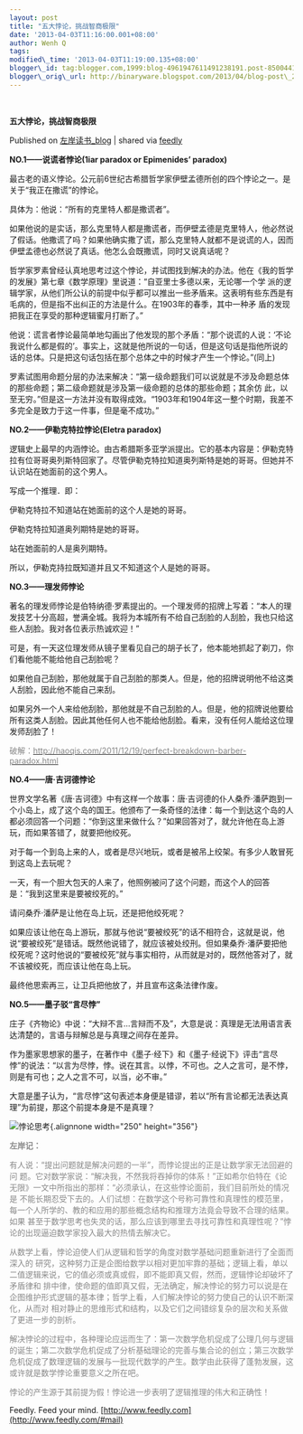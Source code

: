 ```yaml
--- 
layout: post 
title: "五大悖论，挑战智商极限" 
date: '2013-04-03T11:16:00.001+08:00' 
author: Wenh Q
tags:
modified\_time: '2013-04-03T11:19:00.135+08:00' 
blogger\_id: tag:blogger.com,1999:blog-4961947611491238191.post-8500441454550809462
blogger\_orig\_url: http://binaryware.blogspot.com/2013/04/blog-post\_2.html
---
```

<div dir="ltr" style="text-align: left;" trbidi="on">



 

<div class="article">

<div class="header">

**五大悖论，挑战智商极限**

</div>

<div class="source">

Published on [左岸读书\_blog](http://www.zreading.cn/archives/3701.html)
| shared via [feedly](http://www.feedly.com/)

</div>

<div>





**NO.1——说谎者悖论(1iar paradox or Epimenides’ paradox)**

最古老的语义悖论。公元前6世纪古希腊哲学家伊壁孟德所创的四个悖论之一。是关于“我正在撒谎”的悖论。

具体为：他说：“所有的克里特人都是撒谎者”。

如果他说的是实话，那么克里特人都是撒谎者，而伊壁孟德是克里特人，他必然说了假话。他撒谎了吗？如果他确实撒了谎，那么克里特人就都不是说谎的人，因而伊壁孟德也必然说了真话。他怎么会既撒谎，同时又说真话呢？

哲学家罗素曾经认真地思考过这个悖论，并试图找到解决的办法。他在《我的哲学的发展》第七章《数学原理》里说道：“自亚里士多德以来，无论哪一个学
派的逻辑学家，从他们所公认的前提中似乎都可以推出一些矛盾来。这表明有些东西是有毛病的，但是指不出纠正的方法是什么。在1903年的春季，其中一种矛
盾的发现把我正在享受的那种逻辑蜜月打断了。”

他说：谎言者悖论最简单地勾画出了他发现的那个矛盾：“那个说谎的人说：‘不论我说什么都是假的’。事实上，这就是他所说的一句话，但是这句话是指他所说的话的总体。只是把这句话包括在那个总体之中的时候才产生一个悖论。”(同上)

罗素试图用命题分层的办法来解决：“第一级命题我们可以说就是不涉及命题总体的那些命题；第二级命题就是涉及第一级命题的总体的那些命题；其余仿
此，以至无穷。”但是这一方法并没有取得成效。“1903年和1904年这一整个时期，我差不多完全是致力于这一件事，但是毫不成功。”

**NO.2——伊勒克特拉悖论(Eletra paradox)**

逻辑史上最早的内涵悖论。由古希腊斯多亚学派提出。它的基本内容是：伊勒克特拉有位哥哥奥列斯特回家了。尽管伊勒克特拉知道奥列斯特是她的哥哥。但她并不认识站在她面前的这个男人。

写成一个推理．即：

伊勒克特拉不知道站在她面前的这个人是她的哥哥。

伊勒克特拉知道奥列期特是她的哥哥。

站在她面前的人是奥列期特。

所以，伊勒克持拉既知道并且又不知道这个人是她的哥哥。

**NO.3——理发师悖论**

著名的理发师悖论是伯特纳德·罗素提出的。一个理发师的招牌上写着：“本人的理发技艺十分高超，誉满全城。我将为本城所有不给自己刮脸的人刮脸，我也只给这些人刮脸。我对各位表示热诚欢迎！”

可是，有一天这位理发师从镜子里看见自己的胡子长了，他本能地抓起了剃刀，你们看他能不能给他自己刮脸呢？

如果他自己刮脸，那他就属于自己刮脸的那类人。但是，他的招牌说明他不给这类人刮脸，因此他不能自己来刮。

如果另外一个人来给他刮脸，那他就是不自己刮脸的人。但是，他的招牌说他要给所有这类人刮脸。因此其他任何人也不能给他刮脸。看来，没有任何人能给这位理发师刮脸了！

<span style="color: #888888;">破解：[<span
style="color: #888888;">http://haoqis.com/2011/12/19/perfect-breakdown-barber-paradox.html</span>](http://haoqis.com/2011/12/19/perfect-breakdown-barber-paradox.html)</span>

**NO.4——唐·吉诃德悖论**

世界文学名著《唐·吉诃德》中有这样一个故事：唐·吉诃德的仆人桑乔·潘萨跑到一个小岛上，成了这个岛的国王。他颁布了一条奇怪的法律：每一个到达这个岛的人都必须回答一个问题：“你到这里来做什么？”如果回答对了，就允许他在岛上游玩，而如果答错了，就要把他绞死。

对于每一个到岛上来的人，或者是尽兴地玩，或者是被吊上绞架。有多少人敢冒死到这岛上去玩呢？

一天，有一个胆大包天的人来了，他照例被问了这个问题，而这个人的回答是：“我到这里来是要被绞死的。”

请问桑乔·潘萨是让他在岛上玩，还是把他绞死呢？

如果应该让他在岛上游玩，那就与他说“要被绞死”的话不相符合，这就是说，他说“要被绞死”是错话。既然他说错了，就应该被处绞刑。但如果桑乔·潘萨要把他绞死呢？这时他说的“要被绞死”就与事实相符，从而就是对的，既然他答对了，就不该被绞死，而应该让他在岛上玩。

最终他思索再三，让卫兵把他放了，并且宣布这条法律作废。

**NO.5——墨子驳“言尽悖”**

庄子《齐物论》中说：“大辩不言…言辩而不及”，大意是说：真理是无法用语言表达清楚的，言语与辩解总是与真理之间存在差异。

作为墨家思想家的墨子，在著作中《墨子·经下》和《墨子·经说下》评击“言尽悖”的说法：“以言为尽悖，悖。说在其言。以悖，不可也。之人之言可，是不悖，则是有可也；之人之言不可，以当，必不审。”

大意是墨子认为，“言尽悖”这句表述本身便是错谬，若以“所有言论都无法表达真理”为前提，那这个前提本身是不是真理？



![悖论思考](http://pic.yupoo.com/zreading/CL04PY09/TbRVN.jpg){.alignnone
width="250" height="356"}

<span style="color: #888888;">**左岸记：**</span>

<span
style="color: #888888;">有人说：“提出问题就是解决问题的一半”，而悖论提出的正是让数学家无法回避的问
题。它对数学家说：“解决我，不然我将吞掉你的体系！”正如希尔伯特在《论无限》一文中所指出的那样：“必须承认，在这些悖论面前，我们目前所处的情况是
不能长期忍受下去的。人们试想：在数学这个号称可靠性和真理性的模范里，每一个人所学的、教的和应用的那些概念结构和推理方法竟会导致不合理的结果。如果
甚至于数学思考也失灵的话，那么应该到哪里去寻找可靠性和真理性呢？”悖论的出现逼迫数学家投入最大的热情去解决它。</span>

<span
style="color: #888888;">从数学上看，悖论迫使人们从逻辑和哲学的角度对数学基础问题重新进行了全面而深入的
研究，这种努力正是企图给数学以相对更加牢靠的基础；逻辑上看，单以二值逻辑来说，它的值必须或真或假，即不能即真又假，然而，逻辑悖论却破坏了矛盾律和
排中律，使命题的值即真又假，无法确定，解决悖论的努力可以说是在企图维护形式逻辑的基本律；哲学上看，人们解决悖论的努力使自己的认识不断深化，从而对
相对静止的思维形式和结构，以及它们之间错综复杂的层次和关系做了更进一步的剖析。</span>

<span
style="color: #888888;">解决悖论的过程中，各种理论应运而生了：第一次数学危机促成了公理几何与逻辑的诞生；第二次数学危机促成了分析基础理论的完善与集合论的创立；第三次数学危机促成了数理逻辑的发展与一批现代数学的产生。数学由此获得了蓬勃发展，这或许就是数学悖论重要意义之所在吧。</span>

<span
style="color: #888888;">悖论的产生源于其前提为假！悖论进一步表明了逻辑推理的伟大和正确性！</span>




</div>




</div>

<div class="footer">

Feedly. Feed your mind.
[http://www.feedly.com](http://www.feedly.com/#mail)

</div>

</div>
